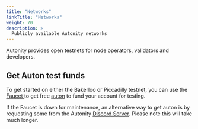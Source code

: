 ```yaml
---
title: "Networks"
linkTitle: "Networks"
weight: 70
description: >
  Publicly available Autonity networks
---
```


Autonity provides open testnets for node operators, validators and developers.

## Get Auton test funds

To get started on either the Bakerloo or Piccadilly testnet, you can use the [Faucet <i class='fas fa-external-link-alt'></i>](https://faucet.autonity.org/) to get free [auton](/concepts/protocol-assets/auton) to fund your account for testing.

If the Faucet is down for maintenance, an alternative way to get auton is by requesting some from the Autonity [Discord Server](https://discord.gg/autonity). Please note this will take much longer.
